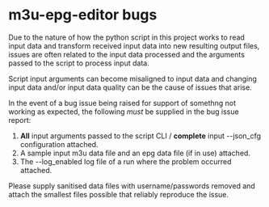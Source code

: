 # m3u-epg-editor bugs
Due to the nature of how the python script in this project works to read input data and transform received input data into new resulting output files, issues are often related to the input data processed and the arguments passed to the script to process input data.

Script input arguments can become misaligned to input data and changing input data and/or input data quality can be the cause of issues that arise.

In the event of a bug issue being raised for support of somethng not working as expected, the following *must* be supplied in the bug issue report:

1. **All** input arguments passed to the script CLI / **complete** input --json_cfg configuration attached.
2. A sample input m3u data file and an epg data file (if in use) attached.
3. The --log_enabled log file of a run where the problem occurred attached.

Please supply sanitised data files with username/passwords removed and attach the smallest files possible that reliably reproduce the issue.